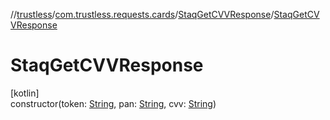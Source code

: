 //[trustless](../../../index.md)/[com.trustless.requests.cards](../index.md)/[StaqGetCVVResponse](index.md)/[StaqGetCVVResponse](-staq-get-c-v-v-response.md)

# StaqGetCVVResponse

[kotlin]\
constructor(token: [String](https://kotlinlang.org/api/latest/jvm/stdlib/kotlin/-string/index.html), pan: [String](https://kotlinlang.org/api/latest/jvm/stdlib/kotlin/-string/index.html), cvv: [String](https://kotlinlang.org/api/latest/jvm/stdlib/kotlin/-string/index.html))

